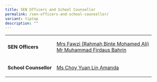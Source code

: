 ```yaml
---
title: SEN Officers and School Counsellor
permalink: /sen-officers-and-school-counsellor/
variant: tiptap
description: ""
---
```

<table style="minWidth: 50px">
<colgroup>
<col>
<col>
</colgroup>
<tbody>
<tr>
<td rowspan="1" colspan="1">
<p><strong>SEN Officers</strong>
</p>
</td>
<td rowspan="1" colspan="1">
<p><a href="mailto:rahmah_mohamed_ali@moe.edu.sg" rel="noopener noreferrer nofollow" target="_blank"><u>Mrs Fawzi (Rahmah Binte Mohamed Ali)</u></a>
<br><a href="mailto:muhammad_firdaus_bahrin@moe.edu.sg" rel="noopener noreferrer nofollow" target="_blank"><u>Mr Muhammad Firdaus Bahrin</u></a>
</p>
</td>
</tr>
<tr>
<td rowspan="1" colspan="1">
<p><strong>School Counsellor</strong>
</p>
</td>
<td rowspan="1" colspan="1">
<p><a href="mailto:choy_yuan_lin_amanda@moe.edu.sg" rel="noopener noreferrer nofollow" target="_blank"><u>Ms Choy Yuan Lin Amanda</u></a>
</p>
</td>
</tr>
</tbody>
</table>
<p></p>